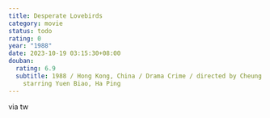 ```yaml
---
title: Desperate Lovebirds
category: movie
status: todo
rating: 0
year: "1988"
date: 2023-10-19 03:15:30+08:00
douban:
  rating: 6.9
  subtitle: 1988 / Hong Kong, China / Drama Crime / directed by Cheung Kam-Ting /
    starring Yuen Biao, Ha Ping
---
```


via tw
